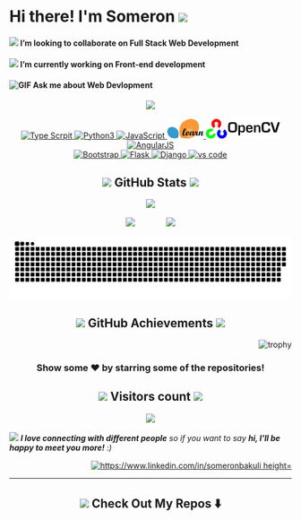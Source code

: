 <!--
    Title: Welcome Page of Somerongit
    Author: Someron Bakuli 
-->

<p align="left">
<h1>Hi there! I'm Someron <img src="https://github.com/TheDudeThatCode/TheDudeThatCode/blob/master/Assets/Handshake.gif" width="100"></h1>
</p>

#### <img src="https://github.com/TheDudeThatCode/TheDudeThatCode/blob/master/Assets/Developer.gif" width="40px">  I’m looking to collaborate on Full Stack Web Development
#### <img src="https://media.giphy.com/media/WUlplcMpOCEmTGBtBW/giphy.gif" width="40px"> I’m currently working on Front-end development
#### <img alt="GIF" src="https://github.com/TheDudeThatCode/TheDudeThatCode/blob/master/Assets/hmm.gif" width="30vw" /> Ask me about Web Devlopment

<div align="center">
  

<div align="center">
  
  <p align="center">
  <img src="https://github.com/TheDudeThatCode/TheDudeThatCode/blob/master/Assets/Designer.gif">
</p>

[ <img height="35" title="Type Scrpit" alt="Type Scrpit"  src="https://cdn.iconscout.com/icon/free/png-512/typescript-1174965.png"                /> ](https://www.typescriptlang.org/)
[ <img height="40" title="Python3"       alt="Python3"    src="https://img.icons8.com/color/100/000000/python.svg"              /> ](https://www.python.org/)
[ <img height="40" title="JavaScript"    alt="JavaScript" src="https://img.icons8.com/color/100/000000/javascript.svg"          /> ](https://www.javascript.com/)
[ <img height="35" title="Scikit-Learn" alt="Scikit-Learn" src="https://raw.githubusercontent.com/DipadityaDas/DipadityaDas/master/img/scikit.svg"    /> ](https://scikit-learn.org/stable/)
[ <img height="35" title="OpenCV"       alt="OpenCV"       src="https://raw.githubusercontent.com/DipadityaDas/DipadityaDas/master/img/opencv.svg"    /> ](https://opencv.org/)
[ <img height="45" title="AngularJS" alt="AngularJS" src="https://www.vectorlogo.zone/logos/angular/angular-ar21.svg"            /> ](https://angularjs.org/)  
[ <img height="40" title="Bootstrap" alt="Bootstrap" src="https://www.drupal.org/files/project-images/bootstrap-stack.png"            /> ](https://getbootstrap.com/)
[ <img height="40" title="Flask"     alt="Flask"     src="https://www.vectorlogo.zone/logos/pocoo_flask/pocoo_flask-ar21.svg"    /> ](https://palletsprojects.com/p/flask/)
[ <img height="40" title="Django"    alt="Django"    src="https://www.vectorlogo.zone/logos/djangoproject/djangoproject-ar21.svg"/> ](https://www.djangoproject.com/)
[<img  alt="vs code" width="35px" src="https://upload.wikimedia.org/wikipedia/commons/thumb/2/2d/Visual_Studio_Code_1.18_icon.svg/1200px-Visual_Studio_Code_1.18_icon.svg.png" />](https://code.visualstudio.com/)
    
## <img src="https://github.com/TheDudeThatCode/TheDudeThatCode/blob/master/Assets/Rocket.gif" width="25"> GitHub Stats <img src="https://github.com/TheDudeThatCode/TheDudeThatCode/blob/master/Assets/Rocket.gif" width="25">

<p align="center">
  <img src="https://github-readme-streak-stats.herokuapp.com/?user=somerongit">
</p>
</div>
    

    
<p >
<img src="https://github-readme-stats.vercel.app/api/top-langs/?username=somerongit&layout=compact" width="37%">&nbsp; &nbsp; &nbsp; &nbsp; &nbsp; &nbsp; &nbsp; 
<img src="https://github-readme-stats.vercel.app/api?username=somerongit&show_icons=true" width="44%">
</p>
</div>

<div align="center">
<img  alt="Snake Game"  src="https://github.com/somerongit/somerongit/blob/main/github-contribution-somerongit-grid-snake.svg" />
</div>




  <div align="center">
  
## <img src="https://github.com/TheDudeThatCode/TheDudeThatCode/blob/master/Assets/Medal.gif" width="28"> GitHub Achievements <img src="https://github.com/TheDudeThatCode/TheDudeThatCode/blob/master/Assets/Medal.gif" width="28">
</div>

<div align="right">
<!--  
  ![Activity Graph](https://activity-graph.herokuapp.com/graph?username=somerongit&theme=github) -->
  
![trophy](https://github-profile-trophy.vercel.app/?username=somerongit&rank=B,C,AA)
  
</div>

  
  <div align="center">
  
### Show some ❤️ by starring some of the repositories!
  </div>
  
<div align="center"> 
 <h2> <img src="https://github.com/TheDudeThatCode/TheDudeThatCode/blob/master/Assets/Earth.gif" width="23" /> Visitors count <img src="https://github.com/TheDudeThatCode/TheDudeThatCode/blob/master/Assets/Earth.gif" width="23" /></h2>
  <img src="https://profile-counter.glitch.me/somerongit/count.svg" />
</div>




<img src="https://media.giphy.com/media/LnQjpWaON8nhr21vNW/giphy.gif" width="60"> <em><b>I love connecting with different people</b> so if you want to say <b>hi, I'll be happy to meet you more!</b> :)</em>

<p align="right">
<a href="https://linkedin.com/in/someronbakuli/" target="blank"><img align="center" src="https://cdn.jsdelivr.net/npm/simple-icons@3.0.1/icons/linkedin.svg" alt="https://www.linkedin.com/in/someronbakuli height="30" width="40" /></a>
</p>
  
  <hr>

<h2  align="center"><img src = "https://media1.giphy.com/media/JZ40cnfnN11KycrvMF/giphy.gif?cid=ecf05e47a0n3gi1bfqntqmob8g9aid1oyj2wr3ds3mg700bl&rid=giphy.gif" width = 30px> Check Out My Repos ⬇️ </h2>

<!--
  ### Education 🎓  ### Projects 🐾  ### Public talks 🗣️  ### Contributions 💡  ### Skills 🛠️  ### Certifications 📜  ### Awards 🏆  ###Conference participation 📈
  ### Hackathon participation 💻 ### Github Stats ⭐ ✨ _special_ ✨ repository
## Stargazers
[![Stargazers repo roster for @waylonwalker/waylonwalker](https://reporoster.com/stars/somerongit/somerongit)](https://github.com/somerongit/somerongit/stargazers)
  
  **I'm a night 🦉** 

```text
🌞 Morning    4 commits      ████░░░░░░░░░░░░░░░░░░░░░   16.0% 
🌆 Daytime    6 commits      ██████░░░░░░░░░░░░░░░░░░░   24.0% 
🌃 Evening    15 commits     ███████████████░░░░░░░░░░   60.0% 
🌙 Night      0 commits      ░░░░░░░░░░░░░░░░░░░░░░░░░   0.0%

```
📅 **I'm Most Productive on Wednesdays** 

```text
Monday       0 commits      ░░░░░░░░░░░░░░░░░░░░░░░░░   0.0% 
Tuesday      2 commits      ██░░░░░░░░░░░░░░░░░░░░░░░   8.0% 
Wednesday    7 commits      ███████░░░░░░░░░░░░░░░░░░   28.0% 
Thursday     2 commits      ██░░░░░░░░░░░░░░░░░░░░░░░   8.0% 
Friday       5 commits      █████░░░░░░░░░░░░░░░░░░░░   20.0% 
Saturday     2 commits      ██░░░░░░░░░░░░░░░░░░░░░░░   8.0% 
Sunday       7 commits      ███████░░░░░░░░░░░░░░░░░░   28.0%

```


📊 **This week I spent my time on** 

```text
💬 Languages: 
Python                   17 hrs 1 min        █████████████████░░░░░░░░   69.47% 
SQL                      2 hrs 54 mins       ███░░░░░░░░░░░░░░░░░░░░░░   11.83% 
Bash                     2 hrs 27 mins       ██░░░░░░░░░░░░░░░░░░░░░░░   10.05% 
Markdown                 1 hr 12 mins        █░░░░░░░░░░░░░░░░░░░░░░░░   4.92% 
Docker                   16 mins             ░░░░░░░░░░░░░░░░░░░░░░░░░   1.13%

🔥 Editors: 
PyCharm                  24 hrs 30 mins      █████████████████████████   100.0%

💻 Operating Systems: 
Mac                      24 hrs 30 mins      █████████████████████████   100.0%

```
-->
  
<!--
    Title: Welcome Page of Somerongit
    Author: Someron Bakuli 
-->
